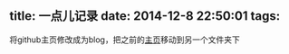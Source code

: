 title: 一点儿记录
date: 2014-12-8 22:50:01
tags:
---
将github主页修改成为blog，把之前的[主页](http://qingxiao.github.io/recommend/index.html)移动到另一个文件夹下